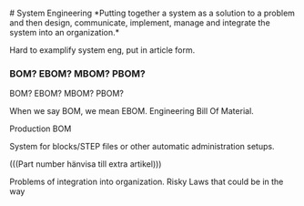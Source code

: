 <br> 
# System Engineering
*Putting together a system as a solution to a problem and then design, communicate, implement, manage and integrate the system into an organization.*


Hard to examplify system eng, put in article form. 
### BOM? EBOM? MBOM? PBOM? 




BOM? EBOM? MBOM? PBOM? 

When we say BOM, we mean EBOM. Engineering Bill Of Material. 

Production BOM


System for blocks/STEP files or other automatic administration setups. 

(((Part number hänvisa till extra artikel)))

Problems of integration into organization. 
Risky
Laws that could be in the way
